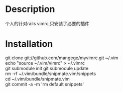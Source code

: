 # Description
  个人的针对rails vimrc,只安装了必要的插件

# Installation
git clone git://github.com/mangege/myvimrc.git ~/.vim  
echo "source ~/.vim/vimrc" > ~/.vimrc  
git submodule init 
git submodule update  
rm -rf ~/.vim/bundle/snipmate.vim/snippets  
cd ~/.vim/bundle/snipmate.vim  
git commit -a -m 'rm default snippets'  

